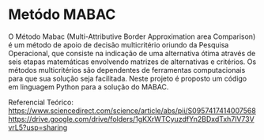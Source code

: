 # Metódo MABAC
 O Método Mabac (Multi-Attributive Border Approximation area Comparison) é um método de apoio de decisão multicritério oriundo da Pesquisa Operacional, que consiste na indicação de uma alternativa ótima através de seis etapas matemáticas envolvendo matrizes de alternativas e critérios.  Os métodos multicritérios são dependentes de ferramentas computacionais para que sua solução seja facilitada. Neste projeto é proposto um código em linguagem Python para a solução do MABAC.
 
 Referencial Teórico:
 https://www.sciencedirect.com/science/article/abs/pii/S0957417414007568
 https://drive.google.com/drive/folders/1gKXrWTCyuzdfYn2BDxdTxh7lV73VvrL5?usp=sharing
